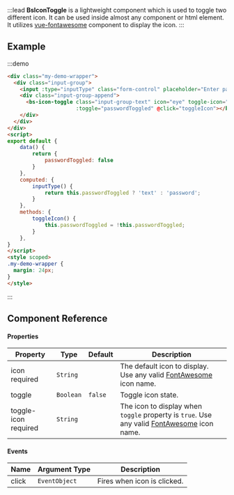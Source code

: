 :::lead
**BsIconToggle** is a lightweight component which is used to toggle two different icon. It can be used
inside almost any component or html element. It utilizes
[vue-fontawesome](https://github.com/FortAwesome/vue-fontawesome) component to display the icon.
:::


## Example

:::demo
```html
<div class="my-demo-wrapper">
  <div class="input-group">
    <input :type="inputType" class="form-control" placeholder="Enter password" aria-label="password">
    <div class="input-group-append">
      <bs-icon-toggle class="input-group-text" icon="eye" toggle-icon="eye-slash" 
                      :toggle="passwordToggled" @click="toggleIcon"></bs-icon-toggle>
    </div>
  </div>
</div>
<script>
export default {
    data() {
        return {
            passwordToggled: false
        }
    },
    computed: {
        inputType() {
            return this.passwordToggled ? 'text' : 'password';
        }
    },
    methods: {
        toggleIcon() {
            this.passwordToggled = !this.passwordToggled;
        }
    },
}
</script>
<style scoped>
.my-demo-wrapper {
  margin: 24px;
}
</style>
```
:::


## Component Reference

#### Properties

<div class="cmp-property">

| Property    | Type      | Default  | Description |
|-------------|-----------|----------|-------------|
| icon <bs-badge color="unique text-white">required</bs-badge> | `String` |  | The default icon to display. Use any valid [FontAwesome](https://fontawesome.com/icons?d=gallery&s=solid&m=free) icon name. |
| toggle      | `Boolean` | `false`  | Toggle icon state. |
| toggle-icon <bs-badge color="unique text-white">required</bs-badge> | `String` |  | The icon to display when `toggle` property is `true`. Use any valid [FontAwesome](https://fontawesome.com/icons?d=gallery&s=solid&m=free) icon name. |

</div>


#### Events

<div class="cmp-property">

| Name   | Argument Type | Description |
|--------|---------------|-------------|
| click  | `EventObject` | Fires when icon is clicked. |

</div>

<script src="./icon-toggle-js.js"></script>
